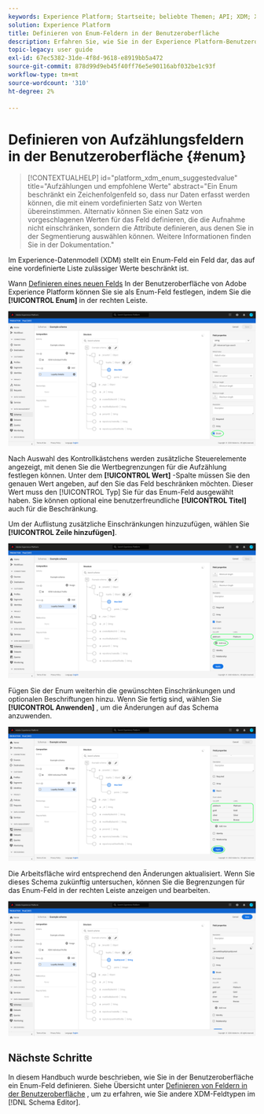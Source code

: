 ```yaml
---
keywords: Experience Platform; Startseite; beliebte Themen; API; XDM; XDM; XDM-System; Experience-Datenmodell; Datenmodell; ui; Workspace; Enum; Feld;
solution: Experience Platform
title: Definieren von Enum-Feldern in der Benutzeroberfläche
description: Erfahren Sie, wie Sie in der Experience Platform-Benutzeroberfläche ein Enum-Feld definieren.
topic-legacy: user guide
exl-id: 67ec5382-31de-4f8d-9618-e8919bb5a472
source-git-commit: 878d99d9eb45f40ff76e5e90116abf032be1c93f
workflow-type: tm+mt
source-wordcount: '310'
ht-degree: 2%

---
```


# Definieren von Aufzählungsfeldern in der Benutzeroberfläche {#enum}

>[!CONTEXTUALHELP]
>id="platform_xdm_enum_suggestedvalue"
>title="Aufzählungen und empfohlene Werte"
>abstract="Ein Enum beschränkt ein Zeichenfolgenfeld so, dass nur Daten erfasst werden können, die mit einem vordefinierten Satz von Werten übereinstimmen. Alternativ können Sie einen Satz von vorgeschlagenen Werten für das Feld definieren, die die Aufnahme nicht einschränken, sondern die Attribute definieren, aus denen Sie in der Segmentierung auswählen können. Weitere Informationen finden Sie in der Dokumentation."

Im Experience-Datenmodell (XDM) stellt ein Enum-Feld ein Feld dar, das auf eine vordefinierte Liste zulässiger Werte beschränkt ist.

Wann [Definieren eines neuen Felds](./overview.md#define) In der Benutzeroberfläche von Adobe Experience Platform können Sie sie als Enum-Feld festlegen, indem Sie die **[!UICONTROL Enum]** in der rechten Leiste.

![](../../images/ui/fields/special/enum.png)

Nach Auswahl des Kontrollkästchens werden zusätzliche Steuerelemente angezeigt, mit denen Sie die Wertbegrenzungen für die Aufzählung festlegen können. Unter dem **[!UICONTROL Wert]** -Spalte müssen Sie den genauen Wert angeben, auf den Sie das Feld beschränken möchten. Dieser Wert muss den [!UICONTROL Typ] Sie für das Enum-Feld ausgewählt haben. Sie können optional eine benutzerfreundliche **[!UICONTROL Titel]** auch für die Beschränkung.

Um der Auflistung zusätzliche Einschränkungen hinzuzufügen, wählen Sie **[!UICONTROL Zeile hinzufügen]**.

![](../../images/ui/fields/special/enum-add-row.png)

Fügen Sie der Enum weiterhin die gewünschten Einschränkungen und optionalen Beschriftungen hinzu. Wenn Sie fertig sind, wählen Sie **[!UICONTROL Anwenden]** , um die Änderungen auf das Schema anzuwenden.

![](../../images/ui/fields/special/enum-configured.png)

Die Arbeitsfläche wird entsprechend den Änderungen aktualisiert. Wenn Sie dieses Schema zukünftig untersuchen, können Sie die Begrenzungen für das Enum-Feld in der rechten Leiste anzeigen und bearbeiten.

![](../../images/ui/fields/special/enum-applied.png)

## Nächste Schritte

In diesem Handbuch wurde beschrieben, wie Sie in der Benutzeroberfläche ein Enum-Feld definieren. Siehe Übersicht unter [Definieren von Feldern in der Benutzeroberfläche](./overview.md#special) , um zu erfahren, wie Sie andere XDM-Feldtypen im [!DNL Schema Editor].
